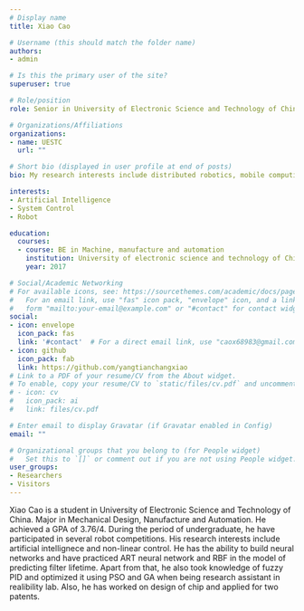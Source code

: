 ```yaml
---
# Display name
title: Xiao Cao

# Username (this should match the folder name)
authors:
- admin

# Is this the primary user of the site?
superuser: true

# Role/position
role: Senior in University of Electronic Science and Technology of China

# Organizations/Affiliations
organizations:
- name: UESTC
  url: ""

# Short bio (displayed in user profile at end of posts)
bio: My research interests include distributed robotics, mobile computing and programmable matter.

interests:
- Artificial Intelligence
- System Control
- Robot

education:
  courses:
  - course: BE in Machine, manufacture and automation
    institution: University of electronic science and technology of China
    year: 2017

# Social/Academic Networking
# For available icons, see: https://sourcethemes.com/academic/docs/page-builder/#icons
#   For an email link, use "fas" icon pack, "envelope" icon, and a link in the
#   form "mailto:your-email@example.com" or "#contact" for contact widget.
social:
- icon: envelope
  icon_pack: fas
  link: '#contact'  # For a direct email link, use "caox68983@gmail.com".
- icon: github
  icon_pack: fab
  link: https://github.com/yangtianchangxiao
# Link to a PDF of your resume/CV from the About widget.
# To enable, copy your resume/CV to `static/files/cv.pdf` and uncomment the lines below.
# - icon: cv
#   icon_pack: ai
#   link: files/cv.pdf

# Enter email to display Gravatar (if Gravatar enabled in Config)
email: ""

# Organizational groups that you belong to (for People widget)
#   Set this to `[]` or comment out if you are not using People widget.
user_groups:
- Researchers
- Visitors
---
```


Xiao Cao is a student in University of Electronic Science and Technology of China. Major in Mechanical Design, Nanufacture and Automation. He achieved a GPA of 3.76/4. During the period of undergraduate, he have participated in several robot competitions. His research interests include artificial intellignece and non-linear control. He has the ability to build neural networks and have practiced ART neural network and RBF in the model of predicting filter lifetime. Apart from that, he also took knowledge of fuzzy PID and optimized it using PSO and GA when being research assistant in realibility lab. Also, he has worked on design of chip and applied for two patents.
